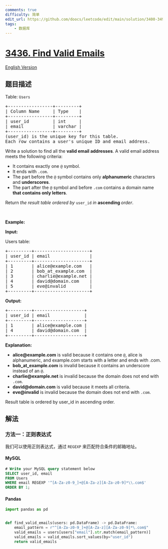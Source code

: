 ```yaml
---
comments: true
difficulty: 简单
edit_url: https://github.com/doocs/leetcode/edit/main/solution/3400-3499/3436.Find%20Valid%20Emails/README.md
tags:
    - 数据库
---
```


<!-- problem:start -->

# [3436. Find Valid Emails](https://leetcode.cn/problems/find-valid-emails)

[English Version](/solution/3400-3499/3436.Find%20Valid%20Emails/README_EN.md)

## 题目描述

<!-- description:start -->

<p>Table: <code>Users</code></p>

<pre>
+-----------------+---------+
| Column Name     | Type    |
+-----------------+---------+
| user_id         | int     |
| email           | varchar |
+-----------------+---------+
(user_id) is the unique key for this table.
Each row contains a user&#39;s unique ID and email address.
</pre>

<p>Write a solution to find all the <strong>valid email addresses</strong>. A valid email address meets the following criteria:</p>

<ul>
	<li>It contains exactly one <code>@</code> symbol.</li>
	<li>It ends with <code>.com</code>.</li>
	<li>The part before the <code>@</code> symbol contains only <strong>alphanumeric</strong> characters and <strong>underscores</strong>.</li>
	<li>The part after the <code>@</code> symbol and before <code>.com</code> contains a domain name <strong>that contains only letters</strong>.</li>
</ul>

<p>Return<em> the result table ordered by</em> <code>user_id</code> <em>in</em> <strong>ascending </strong><em>order</em>.</p>

<p>&nbsp;</p>
<p><strong class="example">Example:</strong></p>

<div class="example-block">
<p><strong>Input:</strong></p>

<p>Users table:</p>

<pre class="example-io">
+---------+---------------------+
| user_id | email               |
+---------+---------------------+
| 1       | alice@example.com   |
| 2       | bob_at_example.com  |
| 3       | charlie@example.net |
| 4       | david@domain.com    |
| 5       | eve@invalid         |
+---------+---------------------+
</pre>

<p><strong>Output:</strong></p>

<pre class="example-io">
+---------+-------------------+
| user_id | email             |
+---------+-------------------+
| 1       | alice@example.com |
| 4       | david@domain.com  |
+---------+-------------------+
</pre>

<p><strong>Explanation:</strong></p>

<ul>
	<li><strong>alice@example.com</strong> is valid because it contains one <code>@</code>, alice&nbsp;is alphanumeric, and example.com&nbsp;starts with a letter and ends with .com.</li>
	<li><strong>bob_at_example.com</strong> is invalid because it contains an underscore instead of an <code>@</code>.</li>
	<li><strong>charlie@example.net</strong> is invalid because the domain does not end with <code>.com</code>.</li>
	<li><strong>david@domain.com</strong> is valid because it meets all criteria.</li>
	<li><strong>eve@invalid</strong> is invalid because the domain does not end with <code>.com</code>.</li>
</ul>

<p>Result table is ordered by user_id in ascending order.</p>
</div>

<!-- description:end -->

## 解法

<!-- solution:start -->

### 方法一：正则表达式

我们可以使用正则表达式，通过 `REGEXP` 来匹配符合条件的邮箱地址。

<!-- tabs:start -->

#### MySQL

```sql
# Write your MySQL query statement below
SELECT user_id, email
FROM Users
WHERE email REGEXP '^[A-Za-z0-9_]+@[A-Za-z][A-Za-z0-9]*\\.com$'
ORDER BY 1;
```

#### Pandas

```python
import pandas as pd


def find_valid_emails(users: pd.DataFrame) -> pd.DataFrame:
    email_pattern = r"^[A-Za-z0-9_]+@[A-Za-z][A-Za-z0-9]*\.com$"
    valid_emails = users[users["email"].str.match(email_pattern)]
    valid_emails = valid_emails.sort_values(by="user_id")
    return valid_emails
```

<!-- tabs:end -->

<!-- solution:end -->

<!-- problem:end -->
